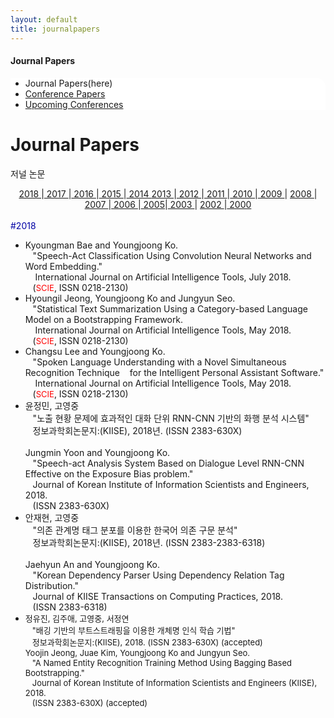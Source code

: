 ```yaml
---
layout: default
title: journalpapers
---
```

 <h4>Journal Papers</h4>
 <div class="linklink" style = "background-color:#ffffff;border-radius:0 15px">
          <ul class="posts-list">
            <li>Journal Papers(here)
            </li>
            <li class="post-link">
                <a class="post-title" href="https://youngjoongko.github.io/Publications/conferencepapers/">Conference Papers</a>
            </li>
            <li class="post-link">
                <a class="post-title" href="https://youngjoongko.github.io/Publications/upcomingconferences/">Upcoming Conferences</a>
            </li>
          </ul>
  </div>



<div class="post">
	<h1 class="pageTitle">Journal Papers</h1>	
	<p class="meta">저널 논문</p>
	<div class="linklink" style = "text-align:center;">
		<a href="#1"> 2018 </a>|<a href="#2"> 2017 </a>|<a href="#3"> 2016 </a>|<a href="#4"> 2015 </a>|<a href="#5"> 2014 </a>
		<a href="#6"> 2013 </a>|<a href="#7"> 2012 </a>|<a href="#8"> 2011 </a>|<a href="#9"> 2010 </a>|<a href="#10"> 2009 </a>|
		<a href="#11"> 2008 </a>|<a href="#12"> 2007 </a>|<a href="#13"> 2006 </a>|<a href="#14"> 2005</a>|<a href="#15"> 2003 </a>|
		<a href="#16"> 2002 </a>|<a href="#17"> 2000 </a>
	</div>
</div>
	<br>
	<a name="1"><font style = "color:#0000A5;">#2018</font></a>
	<ul>
		                <li>Kyoungman Bae and Youngjoong Ko. 
					<br>&nbsp;&nbsp;&nbsp;&quot;Speech-Act Classification Using Convolution Neural Networks and Word Embedding.&quot;
					<br>&nbsp;&nbsp;&nbsp; International Journal on Artificial Intelligence Tools, July 2018.
					<br>&nbsp;&nbsp;&nbsp;(<font size="2" color="red">SCIE</font>, ISSN 0218-2130)
				</li>
				<li>Hyoungil Jeong, Youngjoong Ko and Jungyun Seo. 
					<br>&nbsp;&nbsp;&nbsp;&quot;Statistical Text Summarization Using a Category-based Language Model on a Bootstrapping Framework.
					<br>&nbsp;&nbsp;&nbsp; International Journal on Artificial Intelligence Tools, May 2018.
					<br>&nbsp;&nbsp;&nbsp;(<font size="2" color="red">SCIE</font>, ISSN 0218-2130)<FONT> 
				</li>
				<li>Changsu Lee and Youngjoong Ko.
					<br>&nbsp;&nbsp;&nbsp;&quot;Spoken Language Understanding with a Novel Simultaneous Recognition Technique  &nbsp;&nbsp;&nbsp;for the Intelligent Personal Assistant Software.&quot;
					<br>&nbsp;&nbsp;&nbsp; International Journal on Artificial Intelligence Tools, May 2018.
					<br>&nbsp;&nbsp;&nbsp;(<font size="2" color="red">SCIE</font>, ISSN 0218-2130)
				</li>
				<li>  윤정민, 고영중
					<br>&nbsp;&nbsp;&nbsp;&quot;노출 현황 문제에 효과적인 대화 단위 RNN-CNN 기반의 화행 분석 시스템"
					<br>&nbsp;&nbsp;&nbsp;정보과학회논문지:(KIISE),  2018년. (ISSN 2383-630X)</span></li> 
					<br>Jungmin Yoon and Youngjoong Ko.
					<br>&nbsp;&nbsp;&nbsp;&quot;Speech-act Analysis System Based on Dialogue Level RNN-CNN Effective on the Exposure Bias problem.&quot;
					<br>&nbsp;&nbsp;&nbsp;Journal of Korean Institute of Information Scientists and Engineers, 2018. 
					<br>&nbsp;&nbsp;&nbsp;(ISSN 2383-630X)
				</li>
				<li>안재현, 고영중
					<br>&nbsp;&nbsp;&nbsp;&quot;의존 관계명 태그 분포를 이용한 한국어 의존 구문 분석"
					<br>&nbsp;&nbsp;&nbsp;정보과학회논문지:(KIISE),  2018년. (ISSN 2383-2383-6318)</li>  							<br>Jaehyun An and Youngjoong Ko.
					<br>&nbsp;&nbsp;&nbsp;&quot;Korean Dependency Parser Using Dependency Relation Tag Distribution.&quot;
					<br>&nbsp;&nbsp;&nbsp;Journal of KIISE Transactions on Computing Practices,  2018.
					<br>&nbsp;&nbsp;&nbsp;(ISSN 2383-6318)<FONT>
				</li>
				<li>  <FONT size=2>정유진, 김주애, 고영중, 서정연
					<br>&nbsp;&nbsp;&nbsp;&quot;배깅 기반의 부트스트래핑을 이용한 개체명 인식 학습 기법"
					<br>&nbsp;&nbsp;&nbsp;정보과학회논문지:(KIISE), 2018.  (ISSN 2383-630X) (accepted)<FONT></li>  				
		               		<FONT size=2>Yoojin Jeong, Juae Kim, Youngjoong Ko and Jungyun Seo. 
					<br>&nbsp;&nbsp;&nbsp;&quot;A Named Entity Recognition Training Method Using Bagging Based Bootstrapping.&quot;
					<br>&nbsp;&nbsp;&nbsp;Journal of Korean Institute of Information Scientists and Engineers (KIISE), 2018. 
					<br>&nbsp;&nbsp;&nbsp;(ISSN 2383-630X) (accepted)<FONT>
				</li>             
	</ul>


